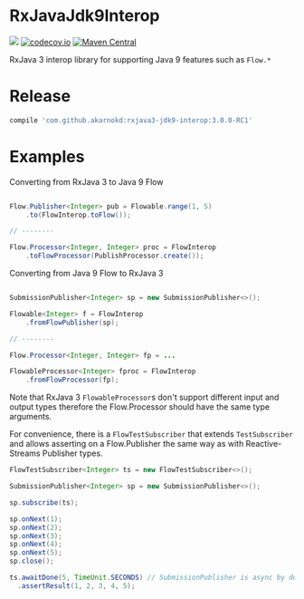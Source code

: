 # RxJavaJdk9Interop

<a href='https://travis-ci.org/akarnokd/RxJavaJdk9Interop/builds'><img src='https://travis-ci.org/akarnokd/RxJavaJdk9Interop.svg?branch=3.x'></a>
[![codecov.io](http://codecov.io/github/akarnokd/RxJavaJdk9Interop/coverage.svg?branch=3.x)](http://codecov.io/github/akarnokd/RxJavaJdk9Interop?branch=3.x)
[![Maven Central](https://maven-badges.herokuapp.com/maven-central/com.github.akarnokd/rxjava3-jdk9-interop/badge.svg)](https://maven-badges.herokuapp.com/maven-central/com.github.akarnokd/rxjava3-jdk9-interop)

RxJava 3 interop library for supporting Java 9 features such as `Flow.*`

# Release

```groovy
compile 'com.github.akarnokd:rxjava3-jdk9-interop:3.0.0-RC1'
```

# Examples

Converting from RxJava 3 to Java 9 Flow

```java

Flow.Publisher<Integer> pub = Flowable.range(1, 5)
    .to(FlowInterop.toFlow());

// --------

Flow.Processor<Integer, Integer> proc = FlowInterop
    .toFlowProcessor(PublishProcessor.create()); 

```

Converting from Java 9 Flow to RxJava 3

```java

SubmissionPublisher<Integer> sp = new SubmissionPublisher<>();

Flowable<Integer> f = FlowInterop
    .fromFlowPublisher(sp);

// --------

Flow.Processor<Integer, Integer> fp = ...

FlowableProcessor<Integer> fproc = FlowInterop
    .fromFlowProcessor(fp);

```

Note that RxJava 3 `FlowableProcessor`s don't support different input and output types
therefore the Flow.Processor should have the same type arguments.

For convenience, there is a `FlowTestSubscriber` that extends `TestSubscriber` and
allows asserting on a Flow.Publisher the same way as with Reactive-Streams Publisher types.

```java
FlowTestSubscriber<Integer> ts = new FlowTestSubscriber<>();

SubmissionPublisher<Integer> sp = new SubmissionPublisher<>();

sp.subscribe(ts);

sp.onNext(1);
sp.onNext(2);
sp.onNext(3);
sp.onNext(4);
sp.onNext(5);
sp.close();

ts.awaitDone(5, TimeUnit.SECONDS) // SubmissionPublisher is async by default
  .assertResult(1, 2, 3, 4, 5);
```

